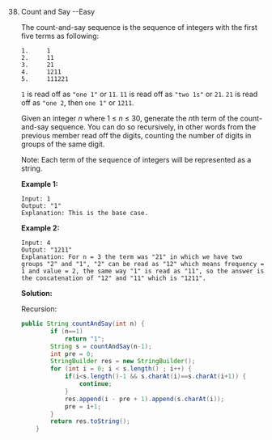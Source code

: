 38. Count and Say   --Easy

    The count-and-say sequence is the sequence of integers with the first five terms as following:

    ```
    1.     1
    2.     11
    3.     21
    4.     1211
    5.     111221
    ```

    `1` is read off as `"one 1"` or `11`.
    `11` is read off as `"two 1s"` or `21`.
    `21` is read off as `"one 2`, then `one 1"` or `1211`.

    Given an integer *n* where 1 ≤ *n* ≤ 30, generate the *n*th term of the count-and-say sequence. You can do so recursively, in other words from the previous member read off the digits, counting the number of digits in groups of the same digit.

    Note: Each term of the sequence of integers will be represented as a string.

     

    **Example 1:**

    ```
    Input: 1
    Output: "1"
    Explanation: This is the base case.
    ```

    **Example 2:**

    ```
    Input: 4
    Output: "1211"
    Explanation: For n = 3 the term was "21" in which we have two groups "2" and "1", "2" can be read as "12" which means frequency = 1 and value = 2, the same way "1" is read as "11", so the answer is the concatenation of "12" and "11" which is "1211".
    ```

    **Solution:**

    Recursion:

    ```java
    public String countAndSay(int n) {
            if (n==1)
                return "1";
            String s = countAndSay(n-1);
            int pre = 0;
            StringBuilder res = new StringBuilder();
            for (int i = 0; i < s.length() ; i++) {
                if(i<s.length()-1 && s.charAt(i)==s.charAt(i+1)) {
                    continue;
                }
                res.append(i - pre + 1).append(s.charAt(i));
                pre = i+1;
            }
            return res.toString();
        }
    ```

    

